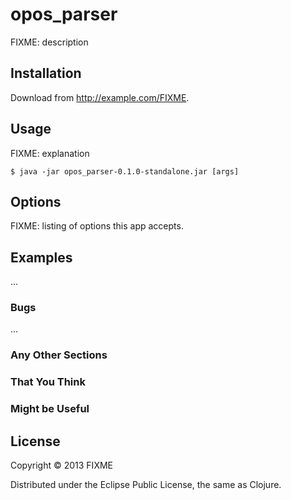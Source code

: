 # opos_parser

FIXME: description

## Installation

Download from http://example.com/FIXME.

## Usage

FIXME: explanation

    $ java -jar opos_parser-0.1.0-standalone.jar [args]

## Options

FIXME: listing of options this app accepts.

## Examples

...

### Bugs

...

### Any Other Sections
### That You Think
### Might be Useful

## License

Copyright © 2013 FIXME

Distributed under the Eclipse Public License, the same as Clojure.
